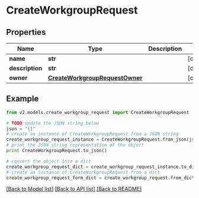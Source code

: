 # CreateWorkgroupRequest


## Properties
Name | Type | Description | Notes
------------ | ------------- | ------------- | -------------
**name** | **str** |  | [optional] 
**description** | **str** |  | [optional] 
**owner** | [**CreateWorkgroupRequestOwner**](CreateWorkgroupRequestOwner.md) |  | [optional] 

## Example

```python
from v2.models.create_workgroup_request import CreateWorkgroupRequest

# TODO update the JSON string below
json = "{}"
# create an instance of CreateWorkgroupRequest from a JSON string
create_workgroup_request_instance = CreateWorkgroupRequest.from_json(json)
# print the JSON string representation of the object
print CreateWorkgroupRequest.to_json()

# convert the object into a dict
create_workgroup_request_dict = create_workgroup_request_instance.to_dict()
# create an instance of CreateWorkgroupRequest from a dict
create_workgroup_request_form_dict = create_workgroup_request.from_dict(create_workgroup_request_dict)
```
[[Back to Model list]](../README.md#documentation-for-models) [[Back to API list]](../README.md#documentation-for-api-endpoints) [[Back to README]](../README.md)


